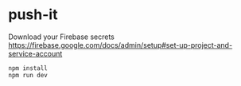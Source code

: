 # push-it

Download your Firebase secrets https://firebase.google.com/docs/admin/setup#set-up-project-and-service-account

```
npm install
npm run dev
```